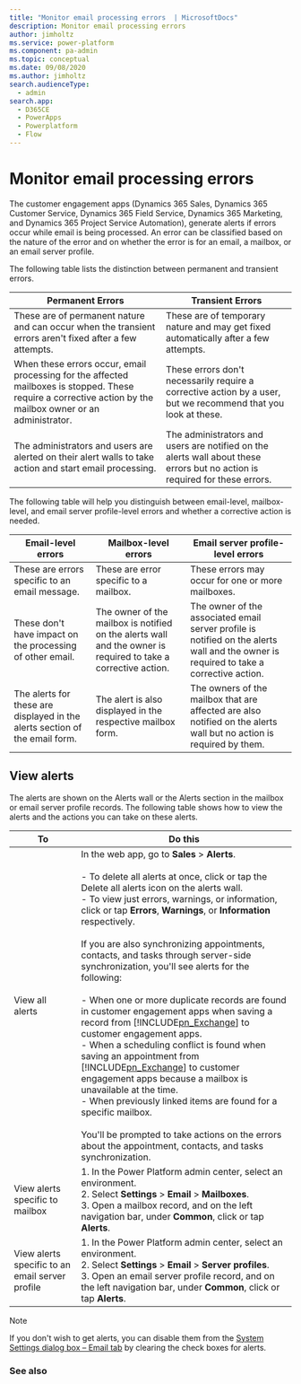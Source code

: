 ```yaml
---
title: "Monitor email processing errors  | MicrosoftDocs"
description: Monitor email processing errors
author: jimholtz
ms.service: power-platform
ms.component: pa-admin
ms.topic: conceptual
ms.date: 09/08/2020
ms.author: jimholtz
search.audienceType: 
  - admin
search.app:
  - D365CE
  - PowerApps
  - Powerplatform
  - Flow
---
```

# Monitor email processing errors

<!-- legacy procedure -->

The customer engagement apps (Dynamics 365 Sales, Dynamics 365 Customer Service, Dynamics 365 Field Service, Dynamics 365 Marketing, and Dynamics 365 Project Service Automation), generate alerts if errors occur while email is being processed. An error can be classified based on the nature of the error and on whether the error is for an email, a mailbox, or an email server profile.  

 The following table lists the distinction between permanent and transient errors.  

|Permanent Errors|Transient Errors|  
|----------------------|----------------------|  
|These are of permanent nature and can occur when the transient errors aren't fixed after a few attempts.|These are of temporary nature and may get fixed automatically after a few attempts.|  
|When these errors occur, email processing for the affected mailboxes is stopped. These require a corrective action by the mailbox owner or an administrator.|These errors don't necessarily require a corrective action by a user, but we recommend that you look at these.|  
|The administrators and users are alerted on their alert walls to take action and start email processing.|The administrators and users are notified on the alerts wall about these errors but no action is required for these errors.|  

 The following table will help you distinguish between email-level, mailbox-level, and email server profile-level errors and whether a corrective action is needed.  

|Email-level errors|Mailbox-level errors|Email server profile-level errors|  
|-------------------------|---------------------------|----------------------------------------|  
|These are errors specific to an email message.|These are error specific to a mailbox.|These errors may occur for one or more mailboxes.|  
|These don't have impact on the processing of other email.|The owner of the mailbox is notified on the alerts wall and the owner is required to take a corrective action.|The owner of the associated email server profile is notified on the alerts wall and the owner is required to take a corrective action.|  
|The alerts for these are displayed in the alerts section of the email form.|The alert is also displayed in the respective mailbox form.|The owners of the mailbox that are affected are also notified on the alerts wall but no action is required by them.|  

## View alerts  
 The alerts are shown on the Alerts wall or the Alerts section in the mailbox or email server profile records. The following table shows how to view the alerts and the actions you can take on these alerts.  


|                       To                        |                                                                                                                                                                                                                                                                                                                                                                                                                                                                                                                                                                                         Do this                                                                                                                                                                                                                                                                                                                                                                                                                                                                                                                                                                                          |
|-------------------------------------------------|------------------------------------------------------------------------------------------------------------------------------------------------------------------------------------------------------------------------------------------------------------------------------------------------------------------------------------------------------------------------------------------------------------------------------------------------------------------------------------------------------------------------------------------------------------------------------------------------------------------------------------------------------------------------------------------------------------------------------------------------------------------------------------------------------------------------------------------------------------------------------------------------------------------------------------------------------------------------------------------------------------------------------------------------------------------------------------------------------------------------------------------------------------------------------------------|
|                 View all alerts                 | In the web app, go to **Sales** > **Alerts**.<br /><br /> -   To delete all alerts at once, click or tap the Delete all alerts icon on the alerts wall.<br />-   To view just errors, warnings, or information, click or tap **Errors**, **Warnings**, or **Information** respectively.<br /><br /> If you are also synchronizing appointments, contacts, and tasks through server-side synchronization, you'll see alerts for the following:<br /><br /> -   When one or more duplicate records are found in customer engagement apps when saving a record from [!INCLUDE[pn_Exchange](../includes/pn-exchange.md)] to customer engagement apps.<br />-   When a scheduling conflict is found when saving an appointment from [!INCLUDE[pn_Exchange](../includes/pn-exchange.md)] to customer engagement apps because a mailbox is unavailable at the time.<br />-   When previously linked items are found for a specific mailbox.<br /><br /> You'll be prompted to take actions on the errors about the appointment, contacts, and tasks synchronization. |
|         View alerts specific to mailbox         |                                                                                                                                                                                                                                                                                                                                                                                                                                                                              1. In the Power Platform admin center, select an environment. <br />2. Select **Settings** > **Email** > **Mailboxes**. <br />3.  Open a mailbox record, and on the left navigation bar, under **Common**, click or tap **Alerts**.                                                                                                                                                                                                                                                                                                                                                                                                                                                                               |
| View alerts specific to an email server profile |                                                                                                                                                                                                                                                                                                                                                                                                                                                                 1. In the Power Platform admin center, select an environment.<br />2. Select **Settings** > **Email** > **Server profiles**. <br />3.  Open an email server profile record, and on the left navigation bar, under **Common**, click or tap **Alerts**.                                                                                                                                                                                                                                                                                                                                                                                                                                                                  |

> [!NOTE]
>  If you don't wish to get alerts, you can disable them from the [System Settings dialog box – Email tab](system-settings-dialog-box-email-tab.md) by clearing the check boxes for alerts.  

### See also  

